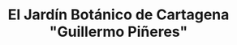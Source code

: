 ---
layout: home
klass: compositionBlocks
title: El Jardín Botánico de Cartagena "Guillermo Piñeres"
description:   
background:  assets/images/_DSC6562.jpeg
height: 70hv
navbar:
    color: white
    hasWhiteText: false
    floating: true
composition:
  - type: heroImage
  - type: split
    data: es.The-Garden.TheGarden
  - type: split
    data: es.The-Garden.Mission
  - type: split
    data: es.The-Garden.polarBear
permalink: /es/the-garden
lang-ref: the-garden
---